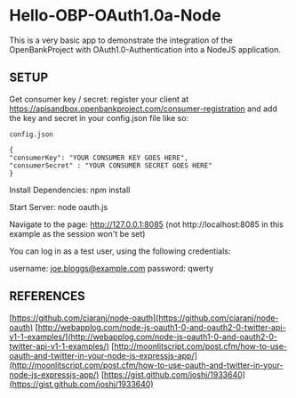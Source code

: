 Hello-OBP-OAuth1.0a-Node
========================

This is a very basic app to demonstrate the integration of the OpenBankProject with OAuth1.0-Authentication
into a NodeJS application.

## SETUP

Get consumer key / secret:
register your client at https://apisandbox.openbankproject.com/consumer-registration
and add the key and secret in your config.json file like so:


	config.json
	
    { 
    "consumerKey": "YOUR CONSUMER KEY GOES HERE",
    "consumerSecret" : "YOUR CONSUMER SECRET GOES HERE"
    }




Install Dependencies:
npm install

Start Server:
node oauth.js

Navigate to the page:
http://127.0.0.1:8085
(not http://localhost:8085 in this example as the session won't be set)

You can log in as a test user, using the following credentials:

username: joe.bloggs@example.com
password: qwerty

## REFERENCES

[https://github.com/ciaranj/node-oauth](https://github.com/ciaranj/node-oauth)
[http://webapplog.com/node-js-oauth1-0-and-oauth2-0-twitter-api-v1-1-examples/](http://webapplog.com/node-js-oauth1-0-and-oauth2-0-twitter-api-v1-1-examples/)
[http://moonlitscript.com/post.cfm/how-to-use-oauth-and-twitter-in-your-node-js-expressjs-app/](http://moonlitscript.com/post.cfm/how-to-use-oauth-and-twitter-in-your-node-js-expressjs-app/)
[https://gist.github.com/joshj/1933640](https://gist.github.com/joshj/1933640)
